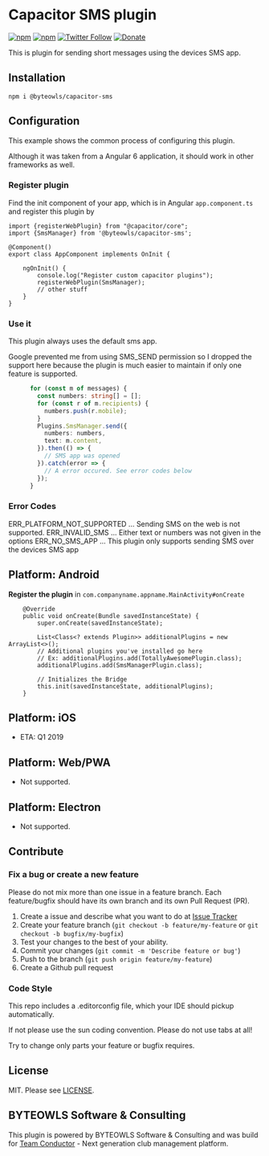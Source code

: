 # Capacitor SMS plugin

[![npm](https://img.shields.io/npm/v/@byteowls/capacitor-sms.svg)](https://www.npmjs.com/package/@byteowls/capacitor-sms)
[![npm](https://img.shields.io/npm/dt/@byteowls/capacitor-sms.svg?label=npm%20downloads)](https://www.npmjs.com/package/@byteowls/capacitor-sms)
[![Twitter Follow](https://img.shields.io/twitter/follow/michaelowl_web.svg?style=social&label=Follow&style=flat-square)](https://twitter.com/michaelowl_web)
[![Donate](https://img.shields.io/badge/Donate-PayPal-green.svg)](https://www.paypal.me/moberwasserlechner)

This is plugin for sending short messages using the devices SMS app.

## Installation

`npm i @byteowls/capacitor-sms`

## Configuration

This example shows the common process of configuring this plugin.

Although it was taken from a Angular 6 application, it should work in other frameworks as well.

### Register plugin

Find the init component of your app, which is in Angular `app.component.ts` and register this plugin by

```
import {registerWebPlugin} from "@capacitor/core";
import {SmsManager} from '@byteowls/capacitor-sms';

@Component()
export class AppComponent implements OnInit {

    ngOnInit() {
        console.log("Register custom capacitor plugins");
        registerWebPlugin(SmsManager);
        // other stuff
    }
}
```

### Use it

This plugin always uses the default sms app.

Google prevented me from using SMS_SEND permission so I dropped the support
here because the plugin is much easier to maintain if only one feature is supported.

```typescript
      for (const m of messages) {
        const numbers: string[] = [];
        for (const r of m.recipients) {
          numbers.push(r.mobile);
        }
        Plugins.SmsManager.send({
          numbers: numbers,
          text: m.content,
        }).then(() => {
          // SMS app was opened
        }).catch(error => {
          // A error occured. See error codes below
        });
      }
```

### Error Codes

ERR_PLATFORM_NOT_SUPPORTED ... Sending SMS on the web is not supported.
ERR_INVALID_SMS ... Either text or numbers was not given in the options
ERR_NO_SMS_APP ... This plugin only supports sending SMS over the devices SMS app

## Platform: Android

**Register the plugin** in `com.companyname.appname.MainActivity#onCreate`

```
    @Override
    public void onCreate(Bundle savedInstanceState) {
        super.onCreate(savedInstanceState);

        List<Class<? extends Plugin>> additionalPlugins = new ArrayList<>();
        // Additional plugins you've installed go here
        // Ex: additionalPlugins.add(TotallyAwesomePlugin.class);
        additionalPlugins.add(SmsManagerPlugin.class);

        // Initializes the Bridge
        this.init(savedInstanceState, additionalPlugins);
    }
```

## Platform: iOS

- ETA: Q1 2019

## Platform: Web/PWA

- Not supported.

## Platform: Electron

- Not supported.


## Contribute

### Fix a bug or create a new feature

Please do not mix more than one issue in a feature branch. Each feature/bugfix should have its own branch and its own Pull Request (PR).

1. Create a issue and describe what you want to do at [Issue Tracker](https://github.com/moberwasserlechner/capacitor-sms/issues)
2. Create your feature branch (`git checkout -b feature/my-feature` or `git checkout -b bugfix/my-bugfix`)
3. Test your changes to the best of your ability.
5. Commit your changes (`git commit -m 'Describe feature or bug'`)
6. Push to the branch (`git push origin feature/my-feature`)
7. Create a Github pull request

### Code Style

This repo includes a .editorconfig file, which your IDE should pickup automatically.

If not please use the sun coding convention. Please do not use tabs at all!

Try to change only parts your feature or bugfix requires.

## License

MIT. Please see [LICENSE](https://github.com/moberwasserlechner/capacitor-sms/blob/master/LICENSE).

## BYTEOWLS Software & Consulting

This plugin is powered by BYTEOWLS Software & Consulting and was build for [Team Conductor](https://team-conductor.com/en/) - Next generation club management platform.

